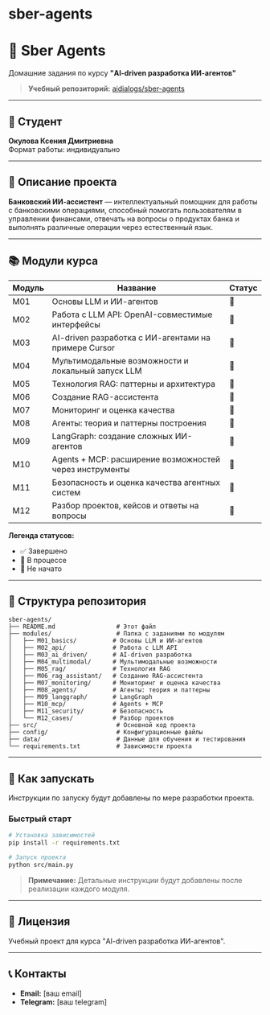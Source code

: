 # sber-agents
# 🤖 Sber Agents

Домашние задания по курсу **"AI-driven разработка ИИ-агентов"**

> **Учебный репозиторий:** [aidialogs/sber-agents](https://github.com/aidialogs/sber-agents)

---

## 👤 Студент

**Окулова Ксения Дмитриевна**  
Формат работы: индивидуально

---

## 📝 Описание проекта

**Банковский ИИ-ассистент** — интеллектуальный помощник для работы с банковскими операциями, способный помогать пользователям в управлении финансами, отвечать на вопросы о продуктах банка и выполнять различные операции через естественный язык.

---

## 📚 Модули курса

| Модуль | Название | Статус |
|--------|----------|--------|
| М01 | Основы LLM и ИИ-агентов | 🔲 |
| М02 | Работа с LLM API: OpenAI-совместимые интерфейсы | 🔲 |
| М03 | AI-driven разработка с ИИ-агентами на примере Cursor | 🔲 |
| М04 | Мультимодальные возможности и локальный запуск LLM | 🔲 |
| М05 | Технология RAG: паттерны и архитектура | 🔲 |
| М06 | Создание RAG-ассистента | 🔲 |
| М07 | Мониторинг и оценка качества | 🔲 |
| М08 | Агенты: теория и паттерны построения | 🔲 |
| М09 | LangGraph: создание сложных ИИ-агентов | 🔲 |
| М10 | Agents + MCP: расширение возможностей через инструменты | 🔲 |
| М11 | Безопасность и оценка качества агентных систем | 🔲 |
| М12 | Разбор проектов, кейсов и ответы на вопросы | 🔲 |

**Легенда статусов:**
- ✅ Завершено
- 🔄 В процессе
- 🔲 Не начато

---

## 📁 Структура репозитория

```
sber-agents/
├── README.md                 # Этот файл
├── modules/                  # Папка с заданиями по модулям
│   ├── M01_basics/          # Основы LLM и ИИ-агентов
│   ├── M02_api/             # Работа с LLM API
│   ├── M03_ai_driven/       # AI-driven разработка
│   ├── M04_multimodal/      # Мультимодальные возможности
│   ├── M05_rag/             # Технология RAG
│   ├── M06_rag_assistant/   # Создание RAG-ассистента
│   ├── M07_monitoring/      # Мониторинг и оценка качества
│   ├── M08_agents/          # Агенты: теория и паттерны
│   ├── M09_langgraph/       # LangGraph
│   ├── M10_mcp/             # Agents + MCP
│   ├── M11_security/        # Безопасность
│   └── M12_cases/           # Разбор проектов
├── src/                      # Основной код проекта
├── config/                   # Конфигурационные файлы
├── data/                     # Данные для обучения и тестирования
└── requirements.txt          # Зависимости проекта
```

---

## 🚀 Как запускать

Инструкции по запуску будут добавлены по мере разработки проекта.

### Быстрый старт

```bash
# Установка зависимостей
pip install -r requirements.txt

# Запуск проекта
python src/main.py
```

> **Примечание:** Детальные инструкции будут добавлены после реализации каждого модуля.

---

## 📄 Лицензия

Учебный проект для курса "AI-driven разработка ИИ-агентов".

---

## 📞 Контакты

- **Email:** [ваш email]
- **Telegram:** [ваш telegram]

